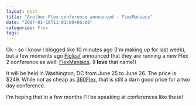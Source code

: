```yaml
---
layout: post
title: "Another Flex conference announced - FlexManiacs"
date: "2007-01-16T11:01:00+06:00"
categories: Flex 
tags: 
---
```


Ok - so I know I blogged like 10 minutes ago (I'm making up for last week), but a few moments ago <a href="http://www.figleaf.com">Figleaf</a> announced that they are running a new Flex 2 conference as well: <a href="http://flex2conference.figleaf.com/">FlexManiacs</a>. (I <b>love</b> that name!) 

It will be held in Washington, DC from June 25 to June 26. The price is $249. While not as cheap as <a href="http://360flex.org">360Flex</a>, that is still a darn good price for a two day conference.

I'm hoping that in a few months I'll be speaking at conferences like these!